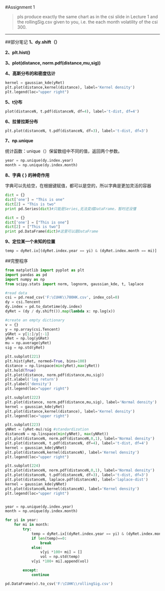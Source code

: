 #Assignment 1
> pls produce exactly the same chart as in the csi slide in Lecture 1 and the rollingSig.csv given to you,
> i.e. the each month volatility of the csi 300.

----
##部分笔记
**1、dy.shift（）**

**2、plt.hist()**

**3、plot(distance, norm.pdf(distance,mu,sig))**

**4、高斯分布的和密度估计**
```python
kernel = gaussian_kde(yRet)
plt.plot(distance,kernel(distance), label='Kernel density')
plt.legend(loc="upper right")
```

**5、t分布**
```python
plot(distanceN, t.pdf(distanceN, df=4), label='t-dist, df=4')
```

**6、拉普拉斯分布**
```python
plt.plot(distanceN, t.pdf(distanceN, df=3), label='t-dist, df=3')
```

**7、np.unique**

统计函数：unique（）保留数组中不同的值，返回两个参数。
```python
year = np.unique(dy.index.year)
month = np.unique(dy.index.month)
```

**8、字典 { } 的神奇作用**

字典可以先给空，在根据键赋值，都可以是空的，所以字典是更加灵活的容器
```python
dict = {}
dict['one'] = "This is one"
dict[2] = "This is two"
print pd.Series(dict)#只能是Series,无法变成DataFrame，暂时还没懂
```
```python
dict = {}
dict['one'] = ["This is one"]
dict[2] = ["This is two"]
print pd.DataFrame(dict)#这里可以是DataFrame
```

**9、定位某一个未知的位置**
```python
temp = dyRet.ix[(dyRet.index.year == yi) & (dyRet.index.month == mi)]
```


##完整程序
```python
from matplotlib import pyplot as plt
import pandas as pd
import numpy as np
from scipy.stats import norm, lognorm, gaussian_kde, t, laplace

#read data
csi = pd.read_csv('F:\CUHK\\700HK.csv', index_col=0)
dy = csi.Tencent
dy.index = pd.to_datetime(dy.index)
dyRet = (dy / dy.shift()).map(lambda x: np.log(x))

#create an empty dictionary
v = {}
y = np.array(csi.Tencent)
yGRet = y[1:]/y[:-1]
yRet = np.log(yGRet)
mu = np.average(yRet)
sig = np.std(yRet)

plt.subplot(221)
plt.hist(yRet, normed=True, bins=100)
distance = np.linspace(min(yRet),max(yRet))
plt.hold(True)
plt.plot(distance, norm.pdf(distance,mu,sig))
plt.xlabel('log return')
plt.ylabel('density')
plt.legend(loc="upper right")

plt.subplot(222)
plt.plot(distance, norm.pdf(distance,mu,sig), label='Normal density')
kernel = gaussian_kde(yRet)
plt.plot(distance,kernel(distance), label='Kernel density')
plt.legend(loc="upper right")

plt.subplot(223)
yNRet = (yRet-mu)/sig #standardization
distanceN = np.linspace(min(yNRet), max(yNRet))
plt.plot(distanceN, norm.pdf(distanceN,0,1), label='Normal density')
plt.plot(distanceN, t.pdf(distanceN, df=4), label='t-dist, df=4')
kernel = gaussian_kde(yNRet)
plt.plot(distanceN,kernel(distanceN), label='Kernel density')
plt.legend(loc="upper right")

plt.subplot(224)
plt.plot(distanceN, norm.pdf(distanceN,0,1), label='Normal density')
plt.plot(distanceN, t.pdf(distanceN, df=3), label='t-dist, df=3')
plt.plot(distanceN, laplace.pdf(distanceN), label='laplace-dist')
kernel = gaussian_kde(yNRet)
plt.plot(distanceN,kernel(distanceN), label='Kernel density')
plt.legend(loc="upper right")


year = np.unique(dy.index.year)
month = np.unique(dy.index.month)

for yi in year:
    for mi in month:
        try:
            temp = dyRet.ix[(dyRet.index.year == yi) & (dyRet.index.month == mi)]
            if len(temp)==0:
                break
            else:
                v[yi *100+ mi] = []
                vol = np.std(temp)
            v[yi *100+ mi].append(vol)

        except:
            continue

pd.DataFrame(v).to_csv('F:\CUHK\\rollingSig.csv')
```

